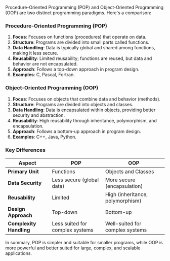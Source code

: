 Procedure-Oriented Programming (POP) and Object-Oriented Programming (OOP) are two distinct programming paradigms. Here's a comparison:

### **Procedure-Oriented Programming (POP)**
1. **Focus**: Focuses on functions (procedures) that operate on data.
2. **Structure**: Programs are divided into small parts called functions.
3. **Data Handling**: Data is typically global and shared among functions, making it less secure.
4. **Reusability**: Limited reusability; functions are reused, but data and behavior are not encapsulated.
5. **Approach**: Follows a top-down approach in program design.
6. **Examples**: C, Pascal, Fortran.

### **Object-Oriented Programming (OOP)**
1. **Focus**: Focuses on objects that combine data and behavior (methods).
2. **Structure**: Programs are divided into objects and classes.
3. **Data Handling**: Data is encapsulated within objects, providing better security and abstraction.
4. **Reusability**: High reusability through inheritance, polymorphism, and encapsulation.
5. **Approach**: Follows a bottom-up approach in program design.
6. **Examples**: C++, Java, Python.

### **Key Differences**
| Aspect                | POP                          | OOP                          |
|-----------------------|------------------------------|------------------------------|
| **Primary Unit**      | Functions                   | Objects and Classes          |
| **Data Security**     | Less secure (global data)   | More secure (encapsulation)  |
| **Reusability**       | Limited                     | High (inheritance, polymorphism) |
| **Design Approach**   | Top-down                    | Bottom-up                    |
| **Complexity Handling**| Less suited for complex systems | Well-suited for complex systems |

In summary, POP is simpler and suitable for smaller programs, while OOP is more powerful and better suited for large, complex, and scalable applications.